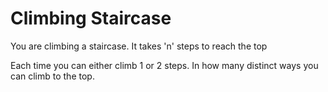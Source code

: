 # Climbing Staircase

You are climbing a staircase. It takes 'n' steps to reach the top

Each time you can either climb 1 or 2 steps. In how many distinct ways you can climb to the top.